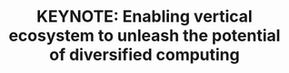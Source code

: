 ---
categories:
- bkk19
description: The future is an intelligent digital world, where everything is to be
  sensible, connected to the cloud and AI enabled. That brings huge amount of information,
  and the relative calculation power<br>requirements. However the scenarios for computing
  applications are varied. The diversity of applications and the resulting data are
  also diverse. Diverse applications produce diverse data,<br>including text, images,
  and video, as well as structured, unstructured data.<br><br>Because of the diversity
  of data, the appreciated computing architectures are also diverse. The ARM architecture
  has proved its value in the consumer-grade terminal industry. With the<br>continuous
  innovation of ARM architecture, the performance of enterprise-grade ARM CPU will
  be greatly improved, ARM architecture is moving toward edge computing and data centers
  from the end, however an open ecosystem is critical for this leap.<br>In this presentation
  Huawei will share their opinion and plans on how to build an open, competitive and
  win-win ARM data center ecosystem with industry partners.
image:
  featured: 'true'
  path: /assets/images/featured-images/bkk19/BKK19-200K1.png
session_attendee_num: '52'
session_id: BKK19-200K1
session_room: 'Keynote Room (World Ballroom BC) '
session_slot:
  end_time: '2019-04-02 10:25:00'
  start_time: '2019-04-02 10:00:00'
session_speakers:
- speaker_bio: Zane Wei is a Senior Director of Strategic Business Development Department
    under Intelligent Computing BU,responsible for creating an open ecosystem and
    joint solutions for all Huawei servers.He had served several senior roles in Huawei
    since joining Huawei in 1999,with over 20 years of experience in the IT industry,he
    has filed some PCT patents and strived for development of heterogeneous computing
    architecture.He earned MBA degree in Hongkong University of Science and Technology(HKUST)
    and received bachelor degree from University of Science and Technology of China(UESTC)
    in 1998.
  speaker_company: ''
  speaker_image: /assets/images/speakers/bkk19/zane-wei-huawei.jpg
  speaker_location: ''
  speaker_name: Zane Wei  (Huawei)
  speaker_position: Zane Wei, Senior Director at Huawei Intelligent Computing BU
  speaker_username: wu_zhan.1z6gcj0n
session_track: Keynote
tag: session
tags:
- Keynote
title: 'KEYNOTE: Enabling vertical ecosystem to unleash the potential of diversified
  computing'
---